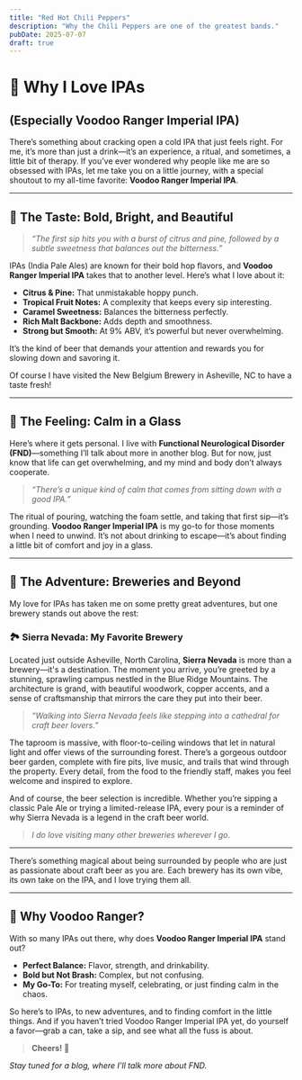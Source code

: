 ```yaml
---
title: "Red Hot Chili Peppers"
description: "Why the Chili Peppers are one of the greatest bands."
pubDate: 2025-07-07
draft: true
---
```


# 🍺 Why I Love IPAs

## (Especially Voodoo Ranger Imperial IPA)

There’s something about cracking open a cold IPA that just feels right. For me, it’s more than just a drink—it’s an experience, a ritual, and sometimes, a little bit of therapy. If you’ve ever wondered why people like me are so obsessed with IPAs, let me take you on a little journey, with a special shoutout to my all-time favorite: **Voodoo Ranger Imperial IPA**.

---

## 🌟 The Taste: Bold, Bright, and Beautiful

> *“The first sip hits you with a burst of citrus and pine, followed by a subtle sweetness that balances out the bitterness.”*

IPAs (India Pale Ales) are known for their bold hop flavors, and **Voodoo Ranger Imperial IPA** takes that to another level. Here’s what I love about it:

- **Citrus & Pine:** That unmistakable hoppy punch.
- **Tropical Fruit Notes:** A complexity that keeps every sip interesting.
- **Caramel Sweetness:** Balances the bitterness perfectly.
- **Rich Malt Backbone:** Adds depth and smoothness.
- **Strong but Smooth:** At 9% ABV, it’s powerful but never overwhelming.

It’s the kind of beer that demands your attention and rewards you for slowing down and savoring it.

Of course I have visited the New Belgium Brewery in Asheville, NC to have a taste fresh!

---

## 🧘 The Feeling: Calm in a Glass

Here’s where it gets personal. I live with **Functional Neurological Disorder (FND)**—something I’ll talk about more in another blog. But for now, just know that life can get overwhelming, and my mind and body don’t always cooperate.

> *“There’s a unique kind of calm that comes from sitting down with a good IPA.”*

The ritual of pouring, watching the foam settle, and taking that first sip—it’s grounding. **Voodoo Ranger Imperial IPA** is my go-to for those moments when I need to unwind. It’s not about drinking to escape—it’s about finding a little bit of comfort and joy in a glass.

---

## 🍻 The Adventure: Breweries and Beyond

My love for IPAs has taken me on some pretty great adventures, but one brewery stands out above the rest:

### 🏞️ **Sierra Nevada: My Favorite Brewery**

Located just outside Asheville, North Carolina, **Sierra Nevada** is more than a brewery—it's a destination. The moment you arrive, you’re greeted by a stunning, sprawling campus nestled in the Blue Ridge Mountains. The architecture is grand, with beautiful woodwork, copper accents, and a sense of craftsmanship that mirrors the care they put into their beer.

> *“Walking into Sierra Nevada feels like stepping into a cathedral for craft beer lovers.”*

The taproom is massive, with floor-to-ceiling windows that let in natural light and offer views of the surrounding forest. There’s a gorgeous outdoor beer garden, complete with fire pits, live music, and trails that wind through the property. Every detail, from the food to the friendly staff, makes you feel welcome and inspired to explore.

And of course, the beer selection is incredible. Whether you’re sipping a classic Pale Ale or trying a limited-release IPA, every pour is a reminder of why Sierra Nevada is a legend in the craft beer world.

  >*I do love visiting many other breweries wherever I go*.

---

There’s something magical about being surrounded by people who are just as passionate about craft beer as you are. Each brewery has its own vibe, its own take on the IPA, and I love trying them all.

---

## 🎯 Why Voodoo Ranger?

With so many IPAs out there, why does **Voodoo Ranger Imperial IPA** stand out?

- **Perfect Balance:** Flavor, strength, and drinkability.
- **Bold but Not Brash:** Complex, but not confusing.
- **My Go-To:** For treating myself, celebrating, or just finding calm in the chaos.

So here’s to IPAs, to new adventures, and to finding comfort in the little things. And if you haven’t tried Voodoo Ranger Imperial IPA yet, do yourself a favor—grab a can, take a sip, and see what all the fuss is about.

> **Cheers! 🍻**

*Stay tuned for a blog, where I’ll talk more about FND.*
